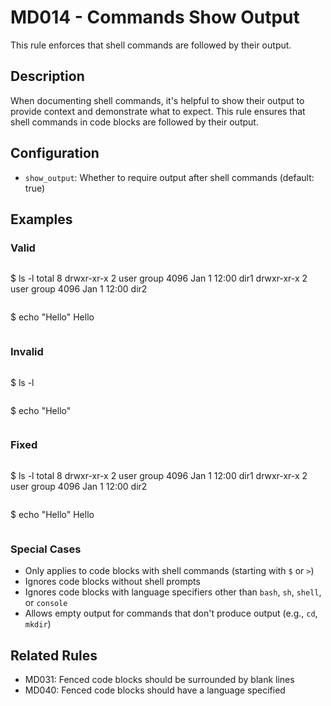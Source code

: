 # MD014 - Commands Show Output

This rule enforces that shell commands are followed by their output.

## Description

When documenting shell commands, it's helpful to show their output to provide context and demonstrate what to expect. This rule ensures that shell commands in code blocks are followed by their output.

## Configuration

- `show_output`: Whether to require output after shell commands (default: true)

## Examples

<!-- rumdl-disable MD014 -->
### Valid

```markdown
```

$ ls -l
total 8
drwxr-xr-x  2 user  group  4096 Jan 1 12:00 dir1
drwxr-xr-x  2 user  group  4096 Jan 1 12:00 dir2

```text

```

$ echo "Hello"
Hello

```text
```

### Invalid

```markdown
```

$ ls -l

```text

```

$ echo "Hello"
<!-- rumdl-enable MD014 -->

```text
```

### Fixed

```markdown
```

$ ls -l
total 8
drwxr-xr-x  2 user  group  4096 Jan 1 12:00 dir1
drwxr-xr-x  2 user  group  4096 Jan 1 12:00 dir2

```text

```

$ echo "Hello"
Hello

```text
```

### Special Cases

- Only applies to code blocks with shell commands (starting with `$` or `>`)
- Ignores code blocks without shell prompts
- Ignores code blocks with language specifiers other than `bash`, `sh`, `shell`, or `console`
- Allows empty output for commands that don't produce output (e.g., `cd`, `mkdir`)

## Related Rules

- MD031: Fenced code blocks should be surrounded by blank lines
- MD040: Fenced code blocks should have a language specified
